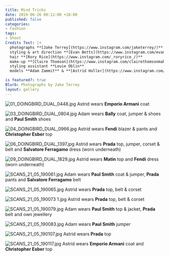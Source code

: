 ```yaml
---
title: Mind Tricks
date: 2019-06-26 00:12:00 +10:00
published: false
categories:
- Fashion
tags:
- Shoot
Credits Text: |+
  photographs **[Jake Terrey](https://www.instagram.com/jaketerrey/)** at **[The Artist Group](https://www.instagram.com/theartistgroup/)**
  styling & art direction **[Evan Betts](https://www.instagram.com/evanbeezy/)**
  hair **[Rory Rice](https://www.instagram.com/_roryrice_/)**
  make-up **[Claire Thomson](https://www.instagram.com/clairethomsonmakeup/)**
  styling assistant **Louie Oblin**
  models **Adam Zammit** & **[Astrid Holler](https://www.instagram.com/astrid_holler/)** at **[Priscillas](https://www.instagram.com/priscillasmodels/)**

is featured?: true
Blurb: Photographs by Jake Terrey
layout: gallery
---
```


![01_DOINGBIRD_DUAL_0448.jpg](/uploads/01_DOINGBIRD_DUAL_0448.jpg)
Astrid wears **Emporio Armani** coat

![03_DOINGBIRD_DUAL_0804.jpg](/uploads/03_DOINGBIRD_DUAL_0804.jpg)
Adam wears **Bally** coat, jumper & shoes and **Paul Smith** shoes

![04_DOINGBIRD_DUAL_0966.jpg](/uploads/04_DOINGBIRD_DUAL_0966.jpg)
Astrid wears **Fendi** blazer & pants and **Christopher Esber** top

![06_DOINGBIRD_DUAL_1397.jpg](/uploads/06_DOINGBIRD_DUAL_1397.jpg)
Astrid wears **Prada** top, jumper, corset & belt and **Salvatore Ferragamo** dress (worn underneath)

![09_DOINGBIRD_DUAL_1829.jpg](/uploads/09_DOINGBIRD_DUAL_1829.jpg)
Astrid wears **Matin** top and **Fendi** dress (worn underneath)

![SCANS_21_05_190061.jpg](/uploads/SCANS_21_05_190061.jpg)
Adam wears **Paul Smith** coat & jumper, **Prada** pants and **Salvatore Ferragamo** belt

![SCANS_21_05_190065.jpg](/uploads/SCANS_21_05_190065.jpg)
Astrid wears **Prada** top, belt & corset

![SCANS_21_05_190073 1.jpg](/uploads/SCANS_21_05_190073%201.jpg)
Astrid wears **Prada** top, belt & corset

![SCANS_21_05_190079.jpg](/uploads/SCANS_21_05_190079.jpg)
Adam wears **Paul Smith** top & jacket, **Prada** belt and own jewellery

![SCANS_21_05_190083.jpg](/uploads/SCANS_21_05_190083.jpg)
Adam wears **Paul Smith** jumper

![SCANS_21_05_190107.jpg](/uploads/SCANS_21_05_190107.jpg)
Astrid wears **Prada** top

![SCANS_21_05_190117.jpg](/uploads/SCANS_21_05_190117.jpg)
Astrid wears **Emporio Armani** coat and **Christopher Esber** top